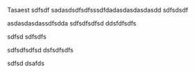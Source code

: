 Tasaest
sdfsdf
sadasdsdfsdfsssdfdadasdasdasdasdd
sdfsdsdf

asdasdasdassdfsdda
sdfsdfsdfsd
ddsfdfsdfs

sdfsd
sdfsdfs

sdfsdfsdfsd
dsfsdfsdfs

sdfsd
dsafds
